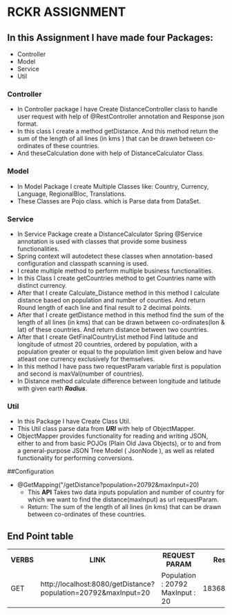 # RCKR ASSIGNMENT

## In this Assignment I have made four Packages:

- Controller
- Model
- Service
- Util


### Controller
- In Controller package I have Create DistanceController class to handle user request with help of @RestController annotation and  Response json format.
- In this class I create a method getDistance. And this method return the sum of the length of all lines (in kms ) that can be drawn between co-ordinates of these countries.
- And theseCalculation done with help of DistanceCalculator Class.


### Model
- In Model Package I create Multiple Classes like: Country, Currency, Language, RegionalBloc, Translations.
- These Classes are Pojo class. which is Parse data from DataSet. 


### Service
- In Service Package create a DistanceCalculator Spring @Service annotation is used with classes that provide some business functionalities.
- Spring context will autodetect these classes when annotation-based configuration and classpath scanning is used.
- I create multiple method to perform multiple business functionalities.
- In this Class I create getCountries method to get Countries name with distinct currency.
- After that I create Calculate_Distance method in this method I calculate distance based on population and number of counties. And return Round length of each line and final result to 2 decimal points.
- After that I create getDistance method in this method find the sum of the length of all lines (in kms) that can be drawn between co-ordinates(lon & lat) of these countries. And return distance between two countries.
- After that I create GetFinalCountryList method Find latitude and longitude of utmost 20 countries, ordered by population, with a population greater or equal to the population limit given below and have atleast one currency exclusively for themselves.
- In this method I have pass two requestParam variable first is population and second is maxVal(number of countries).
- In Distance method calculate difference between longitude and latitude with given earth ***Radius***.


### Util
- In this Package I have Create  Class Util.
- This Util class parse data from ***URI*** with help of ObjectMapper. 
- ObjectMapper provides functionality for reading and writing JSON, either to and from basic POJOs (Plain Old Java Objects), or to and from a general-purpose JSON Tree Model ( JsonNode ), as well as related functionality for performing conversions.





##Configuration

- @GetMapping("/getDistance?population=20792&maxInput=20)
  * This **API** Takes two data inputs population and number of country for which we want to find the distance(maxInput) as url requestParam.
  * Return: The sum of the length of all lines (in kms) that can be drawn between co-ordinates of these countries.


## End Point table

<html>
 <table>
  <tr>
    <th>VERBS</th>
    <th>LINK</th>
    <th>REQUEST PARAM</th>
<th>Result</th>
  </tr>
  <tr>
    <td>GET</td>
    <td>http://localhost:8080/getDistance?population=20792&maxInput=20</td>
    <td>Population : 20792
MaxInput : 20 </td>
<td>1836836.25</td>
  </tr>
</table>
</html>